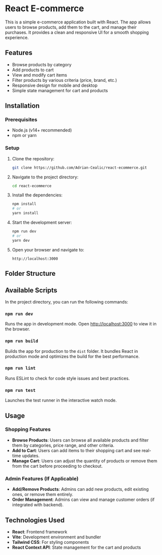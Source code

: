 # React E-commerce

This is a simple e-commerce application built with React. The app allows users to browse products, add them to the cart, and manage their purchases. It provides a clean and responsive UI for a smooth shopping experience.

## Features

- Browse products by category
- Add products to cart
- View and modify cart items
- Filter products by various criteria (price, brand, etc.)
- Responsive design for mobile and desktop
- Simple state management for cart and products

## Installation

### Prerequisites

- Node.js (v14+ recommended)
- npm or yarn

### Setup

1. Clone the repository:
    ```bash
    git clone https://github.com/Adrian-Cealic/react-ecommerce.git
    ```

2. Navigate to the project directory:
    ```bash
    cd react-ecommerce
    ```

3. Install the dependencies:
    ```bash
    npm install
    # or
    yarn install
    ```

4. Start the development server:
    ```bash
    npm run dev
    # or
    yarn dev
    ```

5. Open your browser and navigate to:
    ```
    http://localhost:3000
    ```

## Folder Structure


## Available Scripts

In the project directory, you can run the following commands:

### `npm run dev`

Runs the app in development mode. Open [http://localhost:3000](http://localhost:3000) to view it in the browser.

### `npm run build`

Builds the app for production to the `dist` folder. It bundles React in production mode and optimizes the build for the best performance.

### `npm run lint`

Runs ESLint to check for code style issues and best practices.

### `npm run test`

Launches the test runner in the interactive watch mode.

## Usage

### Shopping Features

- **Browse Products**: Users can browse all available products and filter them by categories, price range, and other criteria.
- **Add to Cart**: Users can add items to their shopping cart and see real-time updates.
- **Manage Cart**: Users can adjust the quantity of products or remove them from the cart before proceeding to checkout.

### Admin Features (If Applicable)

- **Add/Remove Products**: Admins can add new products, edit existing ones, or remove them entirely.
- **Order Management**: Admins can view and manage customer orders (if integrated with backend).

## Technologies Used

- **React**: Frontend framework
- **Vite**: Development environment and bundler
- **Tailwind CSS**: For styling components
- **React Context API**: State management for the cart and products


